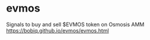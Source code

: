 # evmos
Signals to buy and sell $EVMOS token on Osmosis AMM
https://bobiq.github.io/evmos/evmos.html
